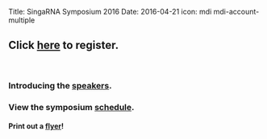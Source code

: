 Title: SingaRNA Symposium 2016
Date: 2016-04-21
icon: mdi mdi-account-multiple

## Click [**here**](http://goo.gl/forms/0awa0rCjGbMxPWBI3) to register.


<div class="row">
  <div class="6u">

<section>
  <a href="#stem-cells" class="image feature"><img src="/pages/singaRNA/SG-RNA_flyer.png" alt="" /></a>
  <a href="#stem-cells" class="image feature"><img src="/images/research/IMP1_OCT4 IF_2.svg" alt="" /></a>
  
</section>

  </div>


### Introducing the [**speakers**](./pages/singaRNA/Speaker_profiles.pdf).

### View the symposium [**schedule**](./pages/singaRNA/schedulev2.pdf). 

#### Print out a [flyer](./singaRNA/SG-RNA_flyer.pdf)!




